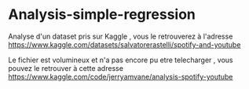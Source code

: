 # Analysis-simple-regression
Analyse d'un dataset pris sur Kaggle , vous le retrouverez à l'adresse https://www.kaggle.com/datasets/salvatorerastelli/spotify-and-youtube

Le fichier est volumineux et n'a pas encore pu etre telecharger , vous pouvez le retrouver à cette adresse https://www.kaggle.com/code/jerryamvane/analysis-spotify-youtube
